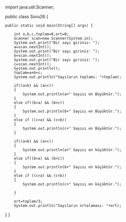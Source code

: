 import java.util.Scanner;

public class Soru26 {

	public static void main(String[] args) {

		int a,b,c,toplam=0,ort=0;
		Scanner scan=new Scanner(System.in);
		System.out.print("Bir sayı giriniz: ");
		a=scan.nextInt();
		System.out.print("Bir sayı giriniz: ");
		b=scan.nextInt();
		System.out.print("Bir sayı giriniz: ");
		c=scan.nextInt();
		System.out.println();
		toplam=a+b+c;
		System.out.println("Sayıların toplamı: "+toplam);
		
		if((a>b) && (a>c))
		{
			System.out.println(a+" Sayısı en Büyüktür.");
		}
		else if((b>a) && (b>c))
		{
			System.out.println(b+" Sayısı en Büyüktür.");
		}
		else if ((c>a) && (c>b))
		{
			System.out.println(c+" Sayısı en Büyüktür.");
		}
		
		if((a<b) && (a<c))
		{
			System.out.println(a+" Sayısı en küçüktür.");
		}
		else if((b<a) && (b<c))
		{
			System.out.println(b+" Sayısı en küçüktür.");
		}
		else if ((c<a) && (c<b))
		{
			System.out.println(c+" Sayısı en küçüktür.");

		}

		ort=toplam/3;
		System.out.println("Sayıların ortalaması: "+ort);
}
}
